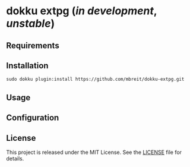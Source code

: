 # dokku extpg (*in development*, *unstable*)


## Requirements


## Installation

```shell
sudo dokku plugin:install https://github.com/mbreit/dokku-extpg.git
```

## Usage


## Configuration


## License

This project is released under the MIT License. See the
[LICENSE](LICENSE) file for details.
